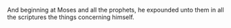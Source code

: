 And beginning at Moses and all the prophets, he expounded unto them in all the scriptures the things concerning himself.
